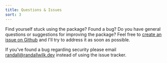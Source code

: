 ```yaml
---
title: Questions & Issues
sort: 3
---
```


Find yourself stuck using the package? Found a bug? Do you have general questions or suggestions for improving the package?
Feel free to [create an issue on Github](https://github.com/rawilk/vue-context/issues) and I'll try to address it as soon as possible.

If you've found a bug regarding security please email [randall@randallwilk.dev](mailto:randall@randallwilk.dev) instead of using the issue tracker.
